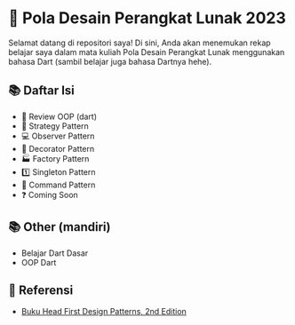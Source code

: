 # 🎯 Pola Desain Perangkat Lunak 2023

Selamat datang di repositori saya! Di sini, Anda akan menemukan rekap belajar saya dalam mata kuliah Pola Desain Perangkat Lunak menggunakan bahasa Dart (sambil belajar juga bahasa Dartnya hehe).

## 📚 Daftar Isi
- 📝 Review OOP (dart)
- 🔢 Strategy Pattern
- 💻 Observer Pattern
- 🎄 Decorator Pattern
- 🏭 Factory Pattern
- 1️⃣ Singleton Pattern
- 💬 Command Pattern
- ❓ Coming Soon

## 📚 Other (mandiri)
- Belajar Dart Dasar
- OOP Dart

## 📖 Referensi
- [Buku Head First Design Patterns, 2nd Edition](https://www.oreilly.com/library/view/head-first-design/9781492077992/)
